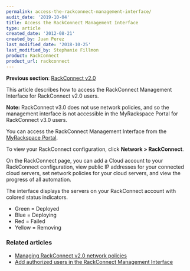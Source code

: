 ```yaml
---
permalink: access-the-rackconnect-management-interface/
audit_date: '2019-10-04'
title: Access the RackConnect Management Interface
type: article
created_date: '2012-08-21'
created_by: Juan Perez
last_modified_date: '2018-10-25'
last_modified_by: Stephanie Fillmon
product: RackConnect
product_url: rackconnect
---
```


**Previous section**: [RackConnect v2.0](/support/how-to/rackconnect-v20)

This article describes how to access the RackConnect Management Interface for RackConnect v2.0 users.

**Note:** RackConnect v3.0 does not use network policies, and so the management interface is not accessible in the MyRackspace Portal for RackConnect v3.0 users.

You can access the RackConnect Management Interface from the
[MyRackspace Portal](https://login.rackspace.com/).

To view your RackConnect configuration, click **Network > RackConnect**.

On the RackConnect page, you can add a Cloud account to your RackConnect
configuration, view public IP addresses for your connected cloud
servers, set network policies for your cloud servers, and view the
progress of all automation.

The interface displays the servers on your RackConnect account with
colored status indicators.

-   Green = Deployed
-   Blue = Deploying
-   Red = Failed
-   Yellow = Removing

### Related articles

- [Managing RackConnect v2.0 network policies](/support/how-to/managing-rackconnect-v20-network-policies)
- [Add authorized users in the RackConnect Management Interface](/support/how-to/add-authorized-users-in-the-rackconnect-management-interface)
